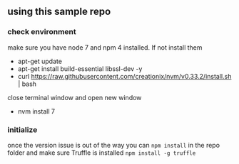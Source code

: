 ## using this sample repo

### check environment

make sure you have node 7 and npm 4 installed. If not install them

* apt-get update
* apt-get install build-essential libssl-dev -y
* curl https://raw.githubusercontent.com/creationix/nvm/v0.33.2/install.sh | bash

close terminal window and open new window
* nvm install 7
 
### initialize

once the version issue is out of the way you can `npm install` in the repo folder
and make sure Truffle is installed `npm install -g truffle`

